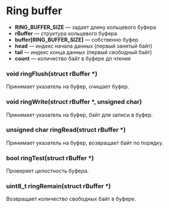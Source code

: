 Ring buffer
===========

* **RING_BUFFER_SIZE** — задает длину кольцевого буфера
* **rBuffer** — структура кольцевого буфера
* **buffer[RING_BUFFER_SIZE]** — собственно буфер
* **head** — индекс начала данных (первый занятый байт)
* **tail** — индекс конца данных (первый свободный байт)
* **count** — количество байт в буфере дл чтения


### void ringFlush(struct rBuffer *)
Принимает указатель на буфер, очищает буфер.


### void ringWrite(struct rBuffer *, unsigned char)
Принимает указатель на буфер, байт для записи в буфер.  

### unsigned char ringRead(struct rBuffer *)
Принимает указатель на буфер, возвращает байт по порядку.

### bool ringTest(struct rBuffer *)
Проверяет целостность буфера.

### uint8_t ringRemain(struct rBuffer *)
Возвращает количество свободных байт в буфере.
